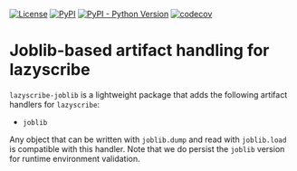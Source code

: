 [![License](https://img.shields.io/badge/License-MIT-blue.svg)](LICENSE) [![PyPI](https://img.shields.io/pypi/v/lazyscribe-joblib)](https://pypi.org/project/lazyscribe-joblib/) [![PyPI - Python Version](https://img.shields.io/pypi/pyversions/lazyscribe-joblib)](https://pypi.org/project/lazyscrib-joblib/) [![codecov](https://codecov.io/gh/lazyscribe/lazyscribe-joblib/graph/badge.svg?token=W5TPK7GX7G)](https://codecov.io/gh/lazyscribe/lazyscribe-joblib)

# Joblib-based artifact handling for lazyscribe

`lazyscribe-joblib` is a lightweight package that adds the following artifact handlers for `lazyscribe`:

* `joblib`

Any object that can be written with `joblib.dump` and read with `joblib.load` is compatible with this
handler. Note that we do persist the `joblib` version for runtime environment validation.
